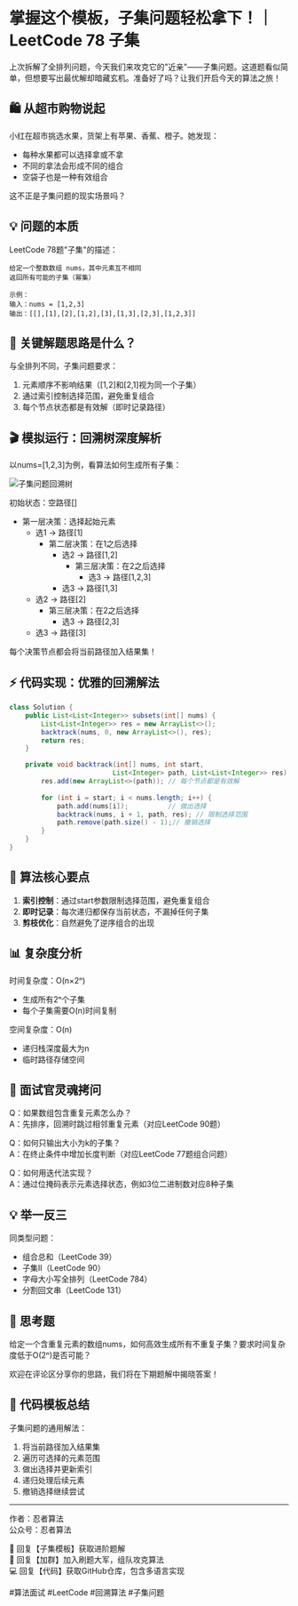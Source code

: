 # 掌握这个模板，子集问题轻松拿下！｜LeetCode 78 子集

上次拆解了全排列问题，今天我们来攻克它的"近亲"——子集问题。这道题看似简单，但想要写出最优解却暗藏玄机。准备好了吗？让我们开启今天的算法之旅！

## 🛍 从超市购物说起

小红在超市挑选水果，货架上有苹果、香蕉、橙子。她发现：
- 每种水果都可以选择拿或不拿
- 不同的拿法会形成不同的组合
- 空袋子也是一种有效组合

这不正是子集问题的现实场景吗？

## 💡 问题的本质

LeetCode 78题"子集"的描述：
```
给定一个整数数组 nums，其中元素互不相同
返回所有可能的子集（幂集）

示例：
输入：nums = [1,2,3]
输出：[[],[1],[2],[1,2],[3],[1,3],[2,3],[1,2,3]]
```

## 🤔 关键解题思路是什么？

与全排列不同，子集问题要求：
1. 元素顺序不影响结果（[1,2]和[2,1]视为同一个子集）
2. 通过索引控制选择范围，避免重复组合
3. 每个节点状态都是有效解（即时记录路径）

## 🎬 模拟运行：回溯树深度解析

以nums=[1,2,3]为例，看算法如何生成所有子集：

![子集问题回溯树](https://assets.leetcode.com/uploads/2021/02/19/subsets.png)

初始状态：空路径[]
- 第一层决策：选择起始元素
  - 选1 → 路径[1]
    - 第二层决策：在1之后选择
      - 选2 → 路径[1,2]
        - 第三层决策：在2之后选择
          - 选3 → 路径[1,2,3]
      - 选3 → 路径[1,3]
  - 选2 → 路径[2]
    - 第三层决策：在2之后选择
      - 选3 → 路径[2,3]
  - 选3 → 路径[3]

每个决策节点都会将当前路径加入结果集！

## ⚡ 代码实现：优雅的回溯解法

```java
class Solution {
    public List<List<Integer>> subsets(int[] nums) {
        List<List<Integer>> res = new ArrayList<>();
        backtrack(nums, 0, new ArrayList<>(), res);
        return res;
    }

    private void backtrack(int[] nums, int start, 
                          List<Integer> path, List<List<Integer>> res) {
        res.add(new ArrayList<>(path)); // 每个节点都是有效解
        
        for (int i = start; i < nums.length; i++) {
            path.add(nums[i]);          // 做出选择
            backtrack(nums, i + 1, path, res); // 限制选择范围
            path.remove(path.size() - 1);// 撤销选择
        }
    }
}
```

## 🎯 算法核心要点

1. **索引控制**：通过start参数限制选择范围，避免重复组合
2. **即时记录**：每次递归都保存当前状态，不漏掉任何子集
3. **剪枝优化**：自然避免了逆序组合的出现

## 📊 复杂度分析

时间复杂度：O(n×2ⁿ)
- 生成所有2ⁿ个子集
- 每个子集需要O(n)时间复制

空间复杂度：O(n)
- 递归栈深度最大为n
- 临时路径存储空间

## 🎯 面试官灵魂拷问

Q：如果数组包含重复元素怎么办？  
A：先排序，回溯时跳过相邻重复元素（对应LeetCode 90题）

Q：如何只输出大小为k的子集？  
A：在终止条件中增加长度判断（对应LeetCode 77题组合问题）

Q：如何用迭代法实现？  
A：通过位掩码表示元素选择状态，例如3位二进制数对应8种子集

## 💡 举一反三

同类型问题：
- 组合总和（LeetCode 39）
- 子集II（LeetCode 90）
- 字母大小写全排列（LeetCode 784）
- 分割回文串（LeetCode 131）

## 🎁 思考题

给定一个含重复元素的数组nums，如何高效生成所有不重复子集？要求时间复杂度低于O(2ⁿ)是否可能？

欢迎在评论区分享你的思路，我们将在下期题解中揭晓答案！

## 📝 代码模板总结

子集问题的通用解法：
1. 将当前路径加入结果集
2. 遍历可选择的元素范围
3. 做出选择并更新索引
4. 递归处理后续元素
5. 撤销选择继续尝试

---

作者：忍者算法  
公众号：忍者算法

🔑 回复【子集模板】获取进阶题解  
👥 回复【加群】加入刷题大军，组队攻克算法  
💻 回复【代码】获取GitHub仓库，包含多语言实现  

#算法面试 #LeetCode #回溯算法 #子集问题